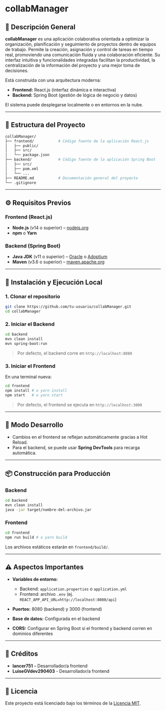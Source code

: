 # collabManager

## 📘 Descripción General

**collabManager** es una aplicación colaborativa orientada a optimizar la organización, planificación y seguimiento de proyectos dentro de equipos de trabajo. Permite la creación, asignación y control de tareas en tiempo real, promoviendo una comunicación fluida y una colaboración eficiente. Su interfaz intuitiva y funcionalidades integradas facilitan la productividad, la centralización de la información del proyecto y una mejor toma de decisiones.

Está construida con una arquitectura moderna:

* **Frontend:** React.js (interfaz dinámica e interactiva)
* **Backend:** Spring Boot (gestión de lógica de negocio y datos)

El sistema puede desplegarse localmente o en entornos en la nube.

---

## 📁 Estructura del Proyecto

```bash
collabManager/
├── frontend/           # Código fuente de la aplicación React.js
│   ├── public/
│   ├── src/
│   └── package.json
├── backend/            # Código fuente de la aplicación Spring Boot
│   ├── src/
│   ├── pom.xml
│   └── ...
├── README.md           # Documentación general del proyecto
└── .gitignore
```

---

## ⚙️ Requisitos Previos

### Frontend (React.js)

* **Node.js** (v14 o superior) – [nodejs.org](https://nodejs.org/)
* **npm** o **Yarn**

### Backend (Spring Boot)

* **Java JDK** (v11 o superior) – [Oracle](https://www.oracle.com/java/technologies/javase-downloads.html) o [Adoptium](https://adoptium.net/)
* **Maven** (v3.6 o superior) – [maven.apache.org](https://maven.apache.org/)

---

## 🚀 Instalación y Ejecución Local

### 1. Clonar el repositorio

```bash
git clone https://github.com/tu-usuario/collabManager.git
cd collabManager
```

### 2. Iniciar el Backend

```bash
cd backend
mvn clean install
mvn spring-boot:run
```

> Por defecto, el backend corre en `http://localhost:8080`

### 3. Iniciar el Frontend

En una terminal nueva:

```bash
cd frontend
npm install # o yarn install
npm start   # o yarn start
```

> Por defecto, el frontend se ejecuta en `http://localhost:3000`

---

## 🚰 Modo Desarrollo

* Cambios en el frontend se reflejan automáticamente gracias a Hot Reload.
* Para el backend, se puede usar **Spring DevTools** para recarga automática.

---

## 📦 Construcción para Producción

### Backend

```bash
cd backend
mvn clean install
java -jar target/nombre-del-archivo.jar
```

### Frontend

```bash
cd frontend
npm run build # o yarn build
```

Los archivos estáticos estarán en `frontend/build/`.

---

## ⚠️ Aspectos Importantes

* **Variables de entorno:**

  * Backend: `application.properties` o `application.yml`
  * Frontend: archivo `.env` (ej. `REACT_APP_API_URL=http://localhost:8080/api`)
* **Puertos:** 8080 (backend) y 3000 (frontend)
* **Base de datos:** Configurada en el backend
* **CORS:** Configurar en Spring Boot si el frontend y backend corren en dominios diferentes

---

## 👥 Créditos

* **lancer751** – Desarrollador/a frontend
* **LuiseGVdev290403** - Desarrollador/a frontend

---

## 📄 Licencia

Este proyecto está licenciado bajo los términos de la [Licencia MIT](LICENSE).
